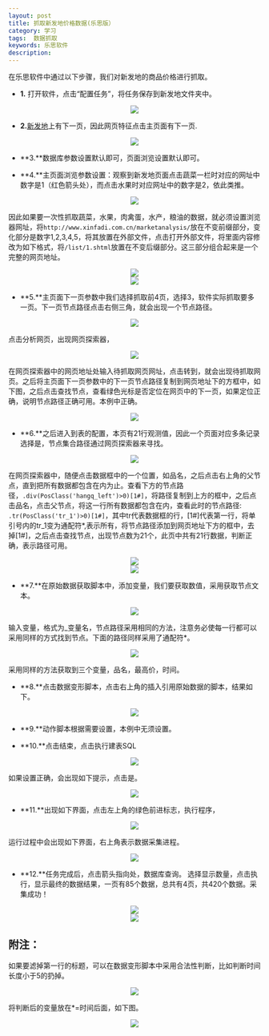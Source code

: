 ```yaml
---
layout: post
title: 抓取新发地价格数据(乐思版）
category: 学习
tags:  数据抓取
keywords: 乐思软件
description: 
---
```


在乐思软件中通过以下步骤，我们对新发地的商品价格进行抓取。

* **1.** 打开软件，点击“配置任务”，将任务保存到新发地文件夹中。

<div align="center"><img src="http://7xo51k.com1.z0.glb.clouddn.com/lesi1.png-wx"  ></div>

* **2.**[新发地](http://www.xinfadi.com.cn/marketanalysis/0/list/1.shtml)上有下一页，因此网页特征点击主页面有下一页.

<div align="center"><img src="http://7xo51k.com1.z0.glb.clouddn.com/lesi2.png-wx"  ></div>

* **3.**数据库参数设置默认即可，页面浏览设置默认即可。

* **4.**主页面浏览参数设置：观察到新发地页面点击蔬菜一栏时对应的网址中数字是1（红色箭头处），而点击水果时对应网址中的数字是2，依此类推。

<div align="center"><img src="http://7xo51k.com1.z0.glb.clouddn.com/lesi3.png-wx"  ></div>

因此如果要一次性抓取蔬菜，水果，肉禽蛋，水产，粮油的数据，就必须设置浏览器网址，将`http://www.xinfadi.com.cn/marketanalysis/`放在不变前缀部分，变化部分是数字1,2,3,4,5，将其放置在外部文件，点击打开外部文件，将里面内容修改为如下格式，将`/list/1.shtml`放置在不变后缀部分。这三部分组合起来是一个完整的网页地址。

<div align="center"><img src="http://7xo51k.com1.z0.glb.clouddn.com/lesi4.png-wx"  ></div>

<div align="center"><img src="http://7xo51k.com1.z0.glb.clouddn.com/lesi5.png-wx"  ></div>

* **5.**主页面下一页参数中我们选择抓取前4页，选择3，软件实际抓取要多一页。下一页节点路径点击右侧三角，就会出现一个节点路径。

<div align="center"><img src="http://7xo51k.com1.z0.glb.clouddn.com/lesi6.png-wx"  ></div>

点击分析网页，出现网页探索器，

<div align="center"><img src="http://7xo51k.com1.z0.glb.clouddn.com/lesi7.png-wx"  ></div>

在网页探索器中的网页地址处输入待抓取网页网址，点击转到，就会出现待抓取网页。之后将主页面下一页参数中的下一页节点路径复制到网页地址下的方框中，如下图，之后点击查找节点，查看绿色光标是否定位在网页中的下一页，如果定位正确，说明节点路径正确可用。本例中正确。

<div align="center"><img src="http://7xo51k.com1.z0.glb.clouddn.com/lesi8.png-wx"  ></div>

* **6.**之后进入到表的配置，本页有21行观测值，因此一个页面对应多条记录选择是，节点集合路径通过网页探索器来寻找。

<div align="center"><img src="http://7xo51k.com1.z0.glb.clouddn.com/lesi9.png-wx"  ></div>

在网页探索器中，随便点击数据框中的一个位置，如品名，之后点击右上角的父节点，直到把所有数据都包含在内为止。查看下方的节点路径，`.div(PosClass('hangq_left')>0)[1#]`，将路径复制到上方的框中，之后点击品名，点击父节点，将这一行所有数据都包含在内，查看此时的节点路径:` .tr(PosClass('tr_1')>0)[1#]`，其中tr代表数据框的行，[1#]代表第一行，将单引号内的tr_1变为通配符*,表示所有，将节点路径添加到网页地址下方的框中，去掉[1#]，之后点击查找节点，出现节点数为21个，此页中共有21行数据，判断正确，表示路径可用。

<div align="center"><img src="http://7xo51k.com1.z0.glb.clouddn.com/lesi10.png-wx" ></div>

<div align="center"><img src="http://7xo51k.com1.z0.glb.clouddn.com/lesi11.png-wx"  ></div>

* **7.**在原始数据获取脚本中，添加变量，我们要获取数值，采用获取节点文本。

<div align="center"><img src="http://7xo51k.com1.z0.glb.clouddn.com/lesi12.png-wx"  ></div>

输入变量，格式为_变量名，节点路径采用相同的方法，注意务必使每一行都可以采用同样的方式找到节点。下面的路径同样采用了通配符*。

<div align="center"><img src="http://7xo51k.com1.z0.glb.clouddn.com/lesi13.png-wx"  ></div>

采用同样的方法获取到三个变量，品名，最高价，时间。

* **8.**点击数据变形脚本，点击右上角的插入引用原始数据的脚本，结果如下。

<div align="center"><img src="http://7xo51k.com1.z0.glb.clouddn.com/lesi14.png-wx"  ></div>

* **9.**动作脚本根据需要设置，本例中无须设置。

* **10.**点击结束，点击执行建表SQL

<div align="center"><img src="http://7xo51k.com1.z0.glb.clouddn.com/lesi15.png-wx"  ></div>

如果设置正确，会出现如下提示，点击是。

<div align="center"><img src="http://7xo51k.com1.z0.glb.clouddn.com/lesi16.png-wx"  ></div>

* **11.**出现如下界面，点击左上角的绿色前进标志，执行程序，

<div align="center"><img src="http://7xo51k.com1.z0.glb.clouddn.com/lesi17.png-wx"  ></div>

运行过程中会出现如下界面，右上角表示数据采集进程。

<div align="center"><img src="http://7xo51k.com1.z0.glb.clouddn.com/lesi18.png-wx"  ></div>

* **12.**任务完成后，点击箭头指向处，数据库查询。
选择显示数量，点击执行，显示最终的数据结果，一页有85个数据，总共有4页，共420个数据。采集成功！

<div align="center"><img src="http://7xo51k.com1.z0.glb.clouddn.com/lesi19.png-wx"  ></div>

<div align="center"><img src="http://7xo51k.com1.z0.glb.clouddn.com/lesi20.png-wx"  ></div>

## 附注：

如果要滤掉第一行的标题，可以在数据变形脚本中采用合法性判断，比如判断时间长度小于5的扔掉。

<div align="center"><img src="http://7xo51k.com1.z0.glb.clouddn.com/lesi21.png-wx"  ></div>

将判断后的变量放在*=时间后面，如下图。

<div align="center"><img src="http://7xo51k.com1.z0.glb.clouddn.com/lesi22.png-wx" ></div>





